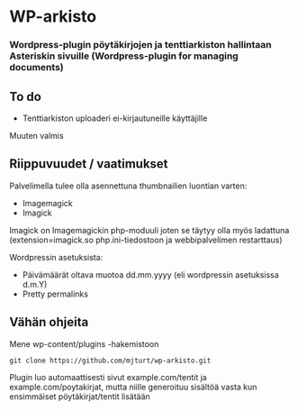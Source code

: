 # WP-arkisto
### Wordpress-plugin pöytäkirjojen ja tenttiarkiston hallintaan Asteriskin sivuille (Wordpress-plugin for managing documents)

To do
-----------
* Tenttiarkiston uploaderi ei-kirjautuneille käyttäjille

Muuten valmis

Riippuvuudet / vaatimukset
-----------
Palvelimella tulee olla asennettuna thumbnailien luontian varten:
* Imagemagick
* Imagick

Imagick on Imagemagickin php-moduuli joten se täytyy olla myös ladattuna (extension=imagick.so php.ini-tiedostoon ja webbipalvelimen restarttaus)

Wordpressin asetuksista:
* Päivämäärät oltava muotoa dd.mm.yyyy (eli wordpressin asetuksissa d.m.Y)
* Pretty permalinks

Vähän ohjeita
-----------
Mene wp-content/plugins -hakemistoon
```
git clone https://github.com/mjturt/wp-arkisto.git
```
Plugin luo automaattisesti sivut example.com/tentit ja example.com/poytakirjat, mutta niille generoituu sisältöä vasta kun ensimmäiset pöytäkirjat/tentit lisätään
